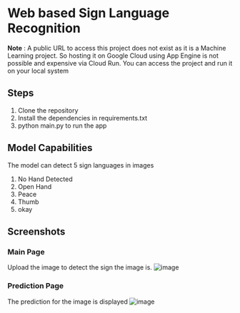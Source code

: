 # Web based Sign Language Recognition 

**Note** : A public URL to access this project does not exist as it is a Machine Learning project. So hosting it on Google Cloud using App Engine is not possible and expensive via Cloud Run. You can access the project and run it on your local system 

## Steps

1) Clone the repository 
2) Install the dependencies in requirements.txt
3) python main.py to run the app

## Model Capabilities

The model can detect 5 sign languages in images
1) No Hand Detected
2) Open Hand
3) Peace
4) Thumb
5) okay

## Screenshots

### Main Page
Upload the image to detect the sign the image is. 
![image](https://github.com/user-attachments/assets/a6a57ba3-70a6-489e-95f0-39bd47d0df81)

### Prediction Page
The prediction for the image is displayed
![image](https://github.com/user-attachments/assets/dac90e1c-0d0e-48ef-b536-096d98a464fe)

